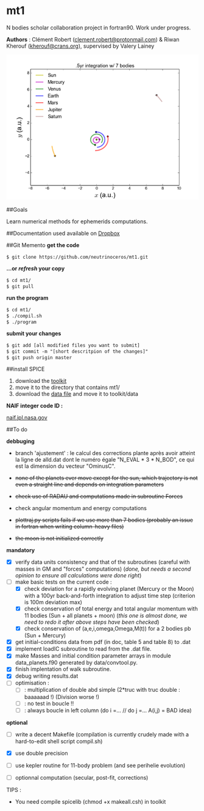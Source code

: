 # mt1
N bodies scholar collaboration project in fortran90. Work under progress.

**Authors** : Clément Robert (clement.robert@protonmail.com) & Riwan Kherouf (kherouf@crans.org), supervised by Valery Lainey

![illustration](img/6m7bodies_t.png?raw=true)


##Goals

Learn numerical methods for ephemerids computations.

##Documentation used
available on [Dropbox](https://www.dropbox.com/sh/48ggibduzgidf6v/AAB1_qRgjvUp0z6cd0Wd-8Wna?dl=0)

##Git Memento
**get the code**
  
    $ git clone https://github.com/neutrinoceros/mt1.git

**...or *refresh* your copy**

    $ cd mt1/
    $ git pull

**run the program**

    $ cd mt1/
    $ ./compil.sh
    $ ./program

**submit your changes**
  
    $ git add [all modified files you want to submit]
    $ git commit -m "[short descritpion of the changes]"
    $ git push origin master

##install SPICE 

 1. download the [toolkit](http://naif.jpl.nasa.gov/naif/toolkit_FORTRAN.html)
 2. move it to the directory that contains mt1/
 3. download the [data file](http://naif.jpl.nasa.gov/pub/naif/generic_kernels/spk/planets/de430.bsp) and move it to toolkit/data

**NAIF integer code ID :**

[naif.jpl.nasa.gov](http://naif.jpl.nasa.gov/pub/naif/toolkit_docs/FORTRAN/req/naif_ids.html)

##To do

**debbuging**

* branch 'ajustement' : le calcul des corrections plante après avoir atteint la ligne de alld.dat dont le numéro égale "N\_EVAL * 3 * N\_BOD", ce qui est la dimension du vecteur "OminusC".
 
* ~~none of the planets ever move except for the sun, which trajectory is not even a straight line and depends on integration parameters~~
* ~~check use of RADAU and computations made in subroutine Forces~~
* check angular momentum and energy computations
* ~~plottraj.py scripts fails if we use more than 7 bodies (probably an issue in fortran when writing column-heavy files)~~
* ~~the moon is not initialized correctly~~

**mandatory**

* [x] verify data units consistency and that of the subroutines (careful with masses in GM and "forces" computations) (*done, but needs a second opinion to ensure all calculations were done right*)
* [ ] make basic tests on the current code :
  - [x] check deviation for a rapidly evolving planet (Mercury or the Moon) with a 100yr back-and-forth integration to adjust time step (criterion is 100m deviation max)
  - [x] check conservation of total energy and total angular momentum with 11 bodies (Sun + all planets + moon) (*this one is almost done, we need to redo it after above steps have been checked*)
  - [x] check conservation of (a,e,i,omega,Omega,M(t)) for a 2 bodies pb (Sun + Mercury)
* [x] get initial-conditions data from pdf (in doc, table 5 and table 8) to .dat
* [x] implement loadIC subroutine to read from the .dat file.
* [x] make Masses and initial condition parameter arrays in module data_planets.f90 generated by data/convtool.py.
* [x] finish implentation of walk subroutine.
* [x] debug writing results.dat
* [ ] optimisation :
  - [ ] : multiplication of double abd simple (2*truc with truc double : baaaaaad !) (Division worse !)
  - [ ] : no test in boucle !!
  - [ ] : always boucle in left column (do i =... // do j =...     A(i,j)          =  BAD idea) 

**optional**

* [ ] write a decent Makefile (compilation is currently crudely made with a hard-to-edit shell script compil.sh)
* [x] use double precision
* [ ] use kepler routine for 11-body problem (and see perihelie evolution)
* [ ] optionnal computation (secular, post-fit, corrections)


TIPS :

* You need compile spicelib (chmod +x makeall.csh) in toolkit